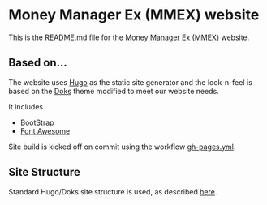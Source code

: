 # Money Manager Ex (MMEX) website

This is the README.md file for the [Money Manager Ex (MMEX)](https://moneymanagerex.org/) website.

## Based on…

The website uses [Hugo](https://gohugo.io/) as the static site generator and the look-n-feel is based on the [Doks](https://getdoks.org/docs/prologue/introduction/) theme modified to meet our website needs.

It includes

- [BootStrap](https://github.com/twbs/bootstrap)
- [Font Awesome](https://github.com/FortAwesome/Font-Awesome)

Site build is kicked off on commit using the workflow [gh-pages.yml](https://github.com/moneymanagerex/moneymanagerex.github.io/blob/main/.github/workflows/gh-pages.yml).

## Site Structure

Standard Hugo/Doks site structure is used, as described [here](https://getdoks.org/docs/prologue/directory-structure/).
